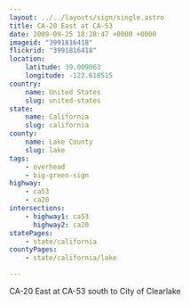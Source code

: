 ```yaml
---
layout: ../../layouts/sign/single.astro
title: CA-20 East at CA-53
date: 2009-09-25 18:28:47 +0000 +0000
imageid: "3991816418"
flickrid: "3991816418"
location:
    latitude: 39.009063
    longitude: -122.618515
country:
    name: United States
    slug: united-states
state:
    name: California
    slug: california
county:
    name: Lake County
    slug: lake
tags:
    - overhead
    - big-green-sign
highway:
    - ca53
    - ca20
intersections:
    - highway1: ca53
      highway2: ca20
statePages:
    - state/california
countyPages:
    - state/california/lake

---
```

CA-20 East at CA-53 south to City of Clearlake